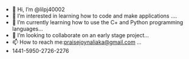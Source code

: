 - 👋 Hi, I’m @lilpj40002
- 👀 I’m interested in learning how to code and make applications ....
- 🌱 I’m currently learning how to use the C+ and Python programming languages...
- 💞️ I’m looking to collaborate on an early stage project...
- 📫 How to reach me:praisejoynaliaka@gmail.com ...
- 1441-5950-2726-2276 

<!---
lilpj40002/lilpj40002 is a ✨ special ✨ repository because its `README.md` (this file) appears on your GitHub profile.
You can click the Preview link to take a look at your changes.
--->
